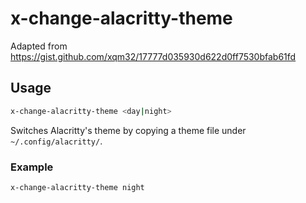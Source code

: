 # x-change-alacritty-theme

Adapted from <https://gist.github.com/xqm32/17777d035930d622d0ff7530bfab61fd>

## Usage

```bash
x-change-alacritty-theme <day|night>
```

Switches Alacritty's theme by copying a theme file under
`~/.config/alacritty/`.

### Example

```bash
x-change-alacritty-theme night
```

<!-- vim: set ft=markdown spell spelllang=en_us cc=80 : -->

